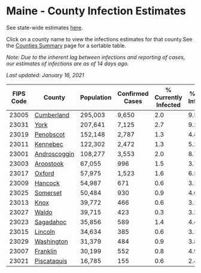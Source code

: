 # Maine - County Infection Estimates

See state-wide estimates [here](/infections/us-me).

Click on a county name to view the infections estimates for that county.See the [Counties Summary](/infections/summary-counties) page for a sortable table.

*Note: Due to the inherent lag between infections and reporting of cases, our estimates of infections are as of 14 days ago.*

*Last updated: January 16, 2021*

|   FIPS Code |                       County |   Population |   Confirmed Cases |   % Currently Infected |   % Total Infected |
|-------------|------------------------------|--------------|-------------------|------------------------|--------------------|
|       23005 |     [Cumberland](cumberland) |      295,003 |             9,650 |                    2.0 |                9.5 |
|       23031 |                 [York](york) |      207,641 |             7,125 |                    2.7 |                9.2 |
|       23019 |       [Penobscot](penobscot) |      152,148 |             2,787 |                    1.3 |                4.8 |
|       23011 |         [Kennebec](kennebec) |      122,302 |             2,472 |                    1.3 |                5.2 |
|       23001 | [Androscoggin](androscoggin) |      108,277 |             3,553 |                    2.0 |                8.7 |
|       23003 |       [Aroostook](aroostook) |       67,055 |               996 |                    1.5 |                3.7 |
|       23017 |             [Oxford](oxford) |       57,975 |             1,523 |                    1.6 |                6.5 |
|       23009 |           [Hancock](hancock) |       54,987 |               671 |                    0.6 |                3.1 |
|       23025 |         [Somerset](somerset) |       50,484 |               930 |                    0.9 |                4.6 |
|       23013 |                 [Knox](knox) |       39,772 |               466 |                    0.6 |                3.1 |
|       23027 |               [Waldo](waldo) |       39,715 |               423 |                    0.3 |                3.3 |
|       23023 |       [Sagadahoc](sagadahoc) |       35,856 |               589 |                    1.4 |                4.4 |
|       23015 |           [Lincoln](lincoln) |       34,634 |               385 |                    0.6 |                3.1 |
|       23029 |     [Washington](washington) |       31,379 |               484 |                    0.9 |                3.8 |
|       23007 |         [Franklin](franklin) |       30,199 |               552 |                    0.8 |                4.9 |
|       23021 |   [Piscataquis](piscataquis) |       16,785 |               155 |                    0.6 |                2.4 |